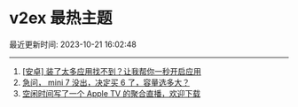 # v2ex 最热主题

最近更新时间: 2023-10-21 16:02:48

--- 
1. [[安卓] 装了太多应用找不到？让我帮你一秒开启应用](https://www.v2ex.com/t/983972) 
2. [急问， mini 7 没出，决定买 6 了，容量选多大？](https://www.v2ex.com/t/983973) 
3. [空闲时间写了一个 Apple TV 的聚合直播，欢迎下载](https://www.v2ex.com/t/984001) 
